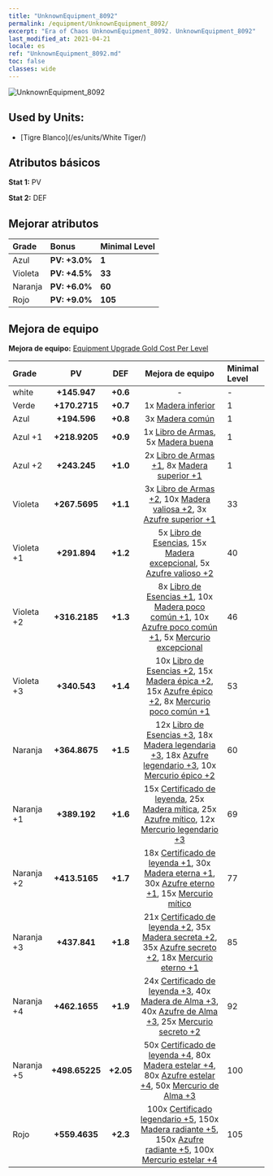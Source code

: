 ```yaml
---
title: "UnknownEquipment_8092"
permalink: /equipment/UnknownEquipment_8092/
excerpt: "Era of Chaos UnknownEquipment_8092. UnknownEquipment_8092"
last_modified_at: 2021-04-21
locale: es
ref: "UnknownEquipment_8092.md"
toc: false
classes: wide
---
```


  ![UnknownEquipment_8092](/images/e/e_8092.png)

## Used by Units:

* [Tigre Blanco](/es/units/White Tiger/) 


## Atributos básicos
 **Stat 1:** PV

 **Stat 2:** DEF

## Mejorar atributos

  |     Grade    |   Bonus | Minimal Level | 
  |:-------------|:--------|:--------------| 
  | Azul | **PV: +3.0%** | **1** | 
  | Violeta | **PV: +4.5%** | **33** | 
  | Naranja | **PV: +6.0%** | **60** | 
  | Rojo | **PV: +9.0%** | **105** | 


## Mejora de equipo
 **Mejora de equipo:** [Equipment Upgrade Gold Cost Per Level](/equipment/EquipmentUpgradeCostPerLevel/) 

  |          Grade      | PV | DEF | Mejora de equipo | Minimal Level |
  |:--------------------|:---------:|:---------:|:----------------:|:--------------|
  | white | **+145.947** | **+0.6** | - | - |
  | Verde | **+170.2715** | **+0.7** | 1x [Madera inferior](/es/Items/mat_1/) | 1 |
  | Azul | **+194.596** | **+0.8** | 3x [Madera común](/es/Items/mat_7/) | 1 |
  | Azul +1 | **+218.9205** | **+0.9** | 1x [Libro de Armas](/es/Items/mat_18/), 5x [Madera buena](/es/Items/mat_13/) | 1 |
  | Azul +2 | **+243.245** | **+1.0** | 2x [Libro de Armas +1](/es/Items/mat_25/), 8x [Madera superior +1](/es/Items/mat_20/) | 1 |
  | Violeta | **+267.5695** | **+1.1** | 3x [Libro de Armas +2](/es/Items/mat_32/), 10x [Madera valiosa +2](/es/Items/mat_27/), 3x [Azufre superior +1](/es/Items/mat_22/) | 33 |
  | Violeta +1 | **+291.894** | **+1.2** | 5x [Libro de Esencias](/es/Items/mat_39/), 15x [Madera excepcional](/es/Items/mat_34/), 5x [Azufre valioso +2](/es/Items/mat_29/) | 40 |
  | Violeta +2 | **+316.2185** | **+1.3** | 8x [Libro de Esencias +1](/es/Items/mat_46/), 10x [Madera poco común +1](/es/Items/mat_41/), 10x [Azufre poco común +1](/es/Items/mat_43/), 5x [Mercurio excepcional](/es/Items/mat_35/) | 46 |
  | Violeta +3 | **+340.543** | **+1.4** | 10x [Libro de Esencias +2](/es/Items/mat_53/), 15x [Madera épica +2](/es/Items/mat_48/), 15x [Azufre épico +2](/es/Items/mat_50/), 8x [Mercurio poco común +1](/es/Items/mat_42/) | 53 |
  | Naranja | **+364.8675** | **+1.5** | 12x [Libro de Esencias +3](/es/Items/mat_60/), 18x [Madera legendaria +3](/es/Items/mat_55/), 18x [Azufre legendario +3](/es/Items/mat_57/), 10x [Mercurio épico +2](/es/Items/mat_49/) | 60 |
  | Naranja +1 | **+389.192** | **+1.6** | 15x [Certificado de leyenda](/es/Items/mat_67/), 25x [Madera mítica](/es/Items/mat_62/), 25x [Azufre mítico](/es/Items/mat_64/), 12x [Mercurio legendario +3](/es/Items/mat_56/) | 69 |
  | Naranja +2 | **+413.5165** | **+1.7** | 18x [Certificado de leyenda +1](/es/Items/mat_74/), 30x [Madera eterna +1](/es/Items/mat_69/), 30x [Azufre eterno +1](/es/Items/mat_71/), 15x [Mercurio mítico](/es/Items/mat_63/) | 77 |
  | Naranja +3 | **+437.841** | **+1.8** | 21x [Certificado de leyenda +2](/es/Items/mat_81/), 35x [Madera secreta +2](/es/Items/mat_76/), 35x [Azufre secreto +2](/es/Items/mat_78/), 18x [Mercurio eterno +1](/es/Items/mat_70/) | 85 |
  | Naranja +4 | **+462.1655** | **+1.9** | 24x [Certificado de leyenda +3](/es/Items/mat_88/), 40x [Madera de Alma +3](/es/Items/mat_83/), 40x [Azufre de Alma +3](/es/Items/mat_85/), 25x [Mercurio secreto +2](/es/Items/mat_77/) | 92 |
  | Naranja +5 | **+498.65225** | **+2.05** | 50x [Certificado de leyenda +4](/es/Items/mat_95/), 80x [Madera estelar +4](/es/Items/mat_90/), 80x [Azufre estelar +4](/es/Items/mat_92/), 50x [Mercurio de Alma +3](/es/Items/mat_84/) | 100 |
  | Rojo | **+559.4635** | **+2.3** | 100x [Certificado legendario +5](/es/Items/mat_102/), 150x [Madera radiante +5](/es/Items/mat_97/), 150x [Azufre radiante +5](/es/Items/mat_99/), 100x [Mercurio estelar +4](/es/Items/mat_91/) | 105 |

